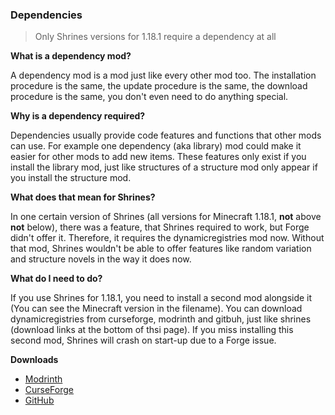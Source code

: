 ### Dependencies

> Only Shrines versions for 1.18.1 require a dependency at all

**What is a dependency mod?**

A dependency mod is a mod just like every other mod too. The installation procedure is the same, the update procedure is the same,
the download procedure is the same, you don't even need to do anything special.

**Why is a dependency required?**

Dependencies usually provide code features and functions that other mods can use. For example one dependency (aka library) mod
could make it easier for other mods to add new items. These features only exist if you install the library mod, just like
structures of a structure mod only appear if you install the structure mod.

**What does that mean for Shrines?**

In one certain version of Shrines (all versions for Minecraft 1.18.1, **not** above **not** below), there was a feature, that
Shrines required to work, but Forge didn't offer it. Therefore, it requires the dynamicregistries mod now. Without that mod,
Shrines wouldn't be able to offer features like random variation and structure novels in the way it does now.

**What do I need to do?**

If you use Shrines for 1.18.1, you need to install a second mod alongside it (You can see the Minecraft version in the filename).
You can download dynamicregistries from curseforge, modrinth and gitbuh, just like shrines (download links at the bottom of thsi page).
If you miss installing this second mod, Shrines will crash on start-up due to a Forge issue.

**Downloads**
- [Modrinth](https://modrinth.com/mod/dynamicregistries)
- [CurseForge](https://www.curseforge.com/minecraft/mc-mods/shrines-structures)
- [GitHub](https://github.com/Silverminer007/Shrines/releases)